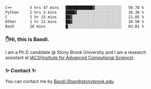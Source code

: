 <!--START_SECTION:waka-->

```txt
C++        5 hrs 47 mins   ████████████▓░░░░░░░░░░░░   50.78 %
Python     2 hrs 5 mins    ████▓░░░░░░░░░░░░░░░░░░░░   18.38 %
C          1 hr 15 mins    ██▓░░░░░░░░░░░░░░░░░░░░░░   11.05 %
Other      1 hr 11 mins    ██▓░░░░░░░░░░░░░░░░░░░░░░   10.50 %
Bash       26 mins         █░░░░░░░░░░░░░░░░░░░░░░░░   03.81 %
```

<!--END_SECTION:waka-->

### ✋Hi, this is Baodi. 

I am a Ph.D candidate @ Stony Brook University and I am a research assistant at [IACS(Insitiute for Advanced Computional Science)](https://iacs.stonybrook.edu/).

### ✨ Contact ✨

You can contact me by [Baodi.Shan@stonybrook.edu](mailto:Baodi.Shan@stonybrook.edu)





<!--
[![Anurag's GitHub stats](https://github-readme-stats.vercel.app/api?username=lwshanbd&theme=jolly&show_icons=true&count_private=true&include_all_commits=true)](https://github.com/anuraghazra/github-readme-stats)
**lwshanbd/lwshanbd** is a ✨ _special_ ✨ repository because its `README.md` (this file) appears on your GitHub profile.

Here are some ideas to get you started:

- 🔭 I’m currently working on ...
- 🌱 I’m currently learning ...
- 👯 I’m looking to collaborate on ...
- 🤔 I’m looking for help with ...
- 💬 Ask me about ...
- 📫 How to reach me: ...
- 😄 Pronouns: ...
- ⚡ Fun fact: ...
-->
